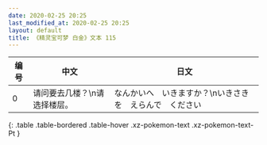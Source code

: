 ```yaml
---
date: 2020-02-25 20:25
last_modified_at: 2020-02-25 20:25
layout: default
title: 《精灵宝可梦 白金》文本 115
---
```

| 编号 | 中文 | 日文 |
| ---- | ---- | ---- |
| 0 | 请问要去几楼？\n请选择楼层。 | なんかいへ　いきますか？\nいきさきを　えらんで　ください |
{: .table .table-bordered .table-hover .xz-pokemon-text .xz-pokemon-text-Pt }